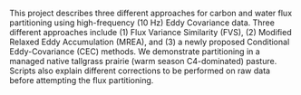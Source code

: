 This project describes three different approaches for carbon and water flux partitioning using high-frequency (10 Hz) Eddy Covariance data. Three different approaches include (1) Flux Variance Similarity (FVS), (2) Modified Relaxed Eddy Accumulation (MREA), and (3) a newly proposed Conditional Eddy-Covariance (CEC) methods. We demonstrate partitioning in a managed native tallgrass prairie (warm season C4-dominated) pasture. Scripts also explain different corrections to be performed on raw data before attempting the flux partitioning.
